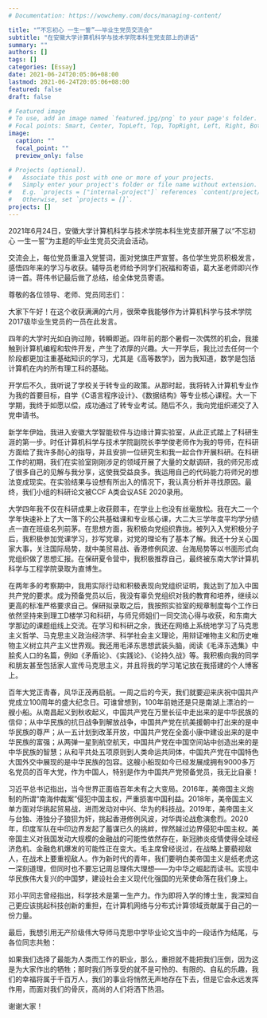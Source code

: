 ```yaml
---
# Documentation: https://wowchemy.com/docs/managing-content/

title: "“不忘初心 一生一誓”——毕业生党员交流会"
subtitle: "在安徽大学计算机科学与技术学院本科生党支部上的讲话"
summary: ""
authors: []
tags: []
categories: [Essay]
date: 2021-06-24T20:05:06+08:00
lastmod: 2021-06-24T20:05:06+08:00
featured: false
draft: false

# Featured image
# To use, add an image named `featured.jpg/png` to your page's folder.
# Focal points: Smart, Center, TopLeft, Top, TopRight, Left, Right, BottomLeft, Bottom, BottomRight.
image:
  caption: ""
  focal_point: ""
  preview_only: false

# Projects (optional).
#   Associate this post with one or more of your projects.
#   Simply enter your project's folder or file name without extension.
#   E.g. `projects = ["internal-project"]` references `content/project/deep-learning/index.md`.
#   Otherwise, set `projects = []`.
projects: []
---
```


2021年6月24日，安徽大学计算机科学与技术学院本科生党支部开展了以“不忘初心 一生一誓”为主题的毕业生党员交流会活动。

交流会上，每位党员重温入党誓词，面对党旗庄严宣誓。各位学生党员积极发言，感悟四年来的学习与收获。辅导员老师给予同学们祝福和寄语，葛大圣老师即兴作诗一首。蒋伟书记最后做了总结，给全体党员寄语。

<!--more-->

尊敬的各位领导、老师、党员同志们：

大家下午好！在这个收获满满的六月，很荣幸我能够作为计算机科学与技术学院2017级毕业生党员的一员在此发言。

四年的大学时光如白驹过隙，转瞬即逝。四年前的那个暑假一次偶然的机会，我接触到计算机编程和软件开发，产生了浓厚的兴趣。大一开学后，我比过去任何一个阶段都更加注重基础知识的学习，尤其是《高等数学》，因为我知道，数学是包括计算机在内的所有理工科的基础。

开学后不久，我听说了学校关于转专业的政策。从那时起，我将转入计算机专业作为我的首要目标，自学《C语言程序设计》、《数据结构》等专业核心课程。大一下学期，我终于如愿以偿，成功通过了转专业考试。随后不久，我向党组织递交了入党申请书。

新学年伊始，我进入安徽大学智能软件与边缘计算实验室，从此正式踏上了科研生涯的第一步。时任计算机科学与技术学院副院长李学俊老师作为我的导师，在科研方面给了我许多耐心的指导，并且安排一位研究生和我一起合作开展科研。在科研工作的初期，我们在实验室刚刚涉足的领域开展了大量的文献调研，我的师兄形成了很多自己的见解与我分享，这使我受益良多。我运用自己的代码能力将师兄的想法变成现实。在实验结果与设想有所出入的情况下，我认真分析并寻找原因。最终，我们小组的科研论文被CCF A类会议ASE 2020录用。

大学四年我不仅在科研成果上收获颇丰，在学业上也没有丝毫放松。我在大二一个学年快速补上了大一落下的公共基础课和专业核心课，大二大三学年度平均学分绩点一直在班级名列前茅。在思想方面，我积极向党组织靠拢。被列入入党积极分子后，我积极参加党课学习，抄写党章，对党的理论有了基本了解。我还十分关心国家大事，关注国际局势，就中美贸易战、香港修例风波、台海局势等以书面形式向党组织做了思想汇报。在保研夏令营中，我积极推荐自己，最终被东南大学计算机科学与工程学院录取为直博生。

在两年多的考察期中，我用实际行动和积极表现向党组织证明，我达到了加入中国共产党的要求。成为预备党员以后，我没有辜负党组织对我的教育和培养，继续以更高的标准严格要求自己。保研拟录取之后，我按照实验室的规章制度每个工作日依然坚持来到理工D楼学习和科研，与师兄师姐们一同交流心得与收获，和东南大学那边的课题组线上交流。在学习和科研之余，我还在网络上系统地学习了马克思主义哲学、马克思主义政治经济学、科学社会主义理论，用辩证唯物主义和历史唯物主义树立共产主义世界观。我还用毛泽东思想武装头脑，阅读《毛泽东选集》中脍炙人口的名篇，例如《矛盾论》、《实践论》、《论持久战》等。我积极向我的同学和朋友甚至包括家人宣传马克思主义，并且将我的学习笔记放在我搭建的个人博客上。

百年大党正青春，风华正茂再启航。一周之后的今天，我们就要迎来庆祝中国共产党成立100周年的盛大纪念日。可谁曾想到，100年前她还是只是南湖上漂泊的一艘小船。从南昌起义到秋收起义，中国共产党在万里长征中走出来的是中华民族的信仰；从中华民族的抗日战争到解放战争，中国共产党在抗美援朝中打出来的是中华民族的尊严；从一五计划到改革开放，中国共产党在全面小康中建设出来的是中华民族的富强；从两弹一星到航空航天，中国共产党在中国空间站中创造出来的是中华民族的智慧；从和平共处五项原则到人类命运共同体，中国共产党在中国特色大国外交中展现的是中华民族的包容。这艘小船现如今已经发展成拥有9000多万名党员的百年大党，作为中国人，特别是作为中国共产党预备党员，我无比自豪！

习近平总书记指出，当今世界正面临百年未有之大变局。2016年，美帝国主义炮制的所谓“南海仲裁案”侵犯中国主权，严重损害中国利益。2018年，美帝国主义单方面对华挑起贸易战，进而发动对中兴、华为的科技战。2019年，美帝国主义与台独、港独分子狼狈为奸，挑起香港修例风波，对华舆论战愈演愈烈。2020年，印度军队在中印边界发起了蓄谋已久的挑衅，悍然越过边界侵犯中国主权。美帝国主义对我国发动大规模的金融战的可能性依然存在，新冠肺炎疫情使得全球经济危机、金融危机爆发的可能性正在变大。毛主席曾经说过，在战略上要藐视敌人，在战术上要重视敌人。作为新时代的青年，我们要明白美帝国主义是纸老虎这一深刻道理，但同时也不要忘记周总理伟大理想——为中华之崛起而读书。实现中华民族伟大复兴的中国梦，建设社会主义现代化强国的光荣使命落在我们身上。

邓小平同志曾经指出，科学技术是第一生产力。作为即将入学的博士生，我深知自己更应该挑起科技创新的重担，在计算机网络与分布式计算领域贡献属于自己的一份力量。

最后，我想引用无产阶级伟大导师马克思中学毕业论文当中的一段话作为结尾，与各位同志共勉：

如果我们选择了最能为人类而工作的职业，那么，重担就不能把我们压倒，因为这是为大家作出的牺牲；那时我们所享受的就不是可怜的、有限的、自私的乐趣，我们的幸福将属于千百万人，我们的事业将悄然无声地存在下去，但是它会永远发挥作用，而面对我们的骨灰，高尚的人们将洒下热泪。

谢谢大家！